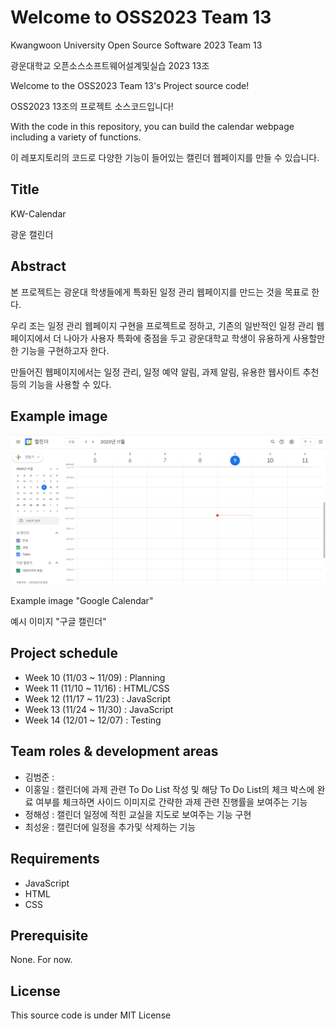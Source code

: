 # Welcome to OSS2023 Team 13

Kwangwoon University Open Source Software 2023 Team 13

광운대학교 오픈소스소프트웨어설계및실습 2023 13조

Welcome to the OSS2023 Team 13's Project source code!

OSS2023 13조의 프로젝트 소스코드입니다!

With the code in this repository, you can build the calendar webpage including a variety of functions.

이 레포지토리의 코드로 다양한 기능이 들어있는 캘린더 웹페이지를 만들 수 있습니다.

## Title

KW-Calendar

광운 캘린더

## Abstract

본 프로젝트는 광운대 학생들에게 특화된 일정 관리 웹페이지를 만드는 것을 목표로 한다. 

우리 조는 일정 관리 웹페이지 구현을 프로젝트로 정하고, 기존의 일반적인 일정 관리 웹페이지에서 더 나아가 사용자 특화에 중점을 두고
광운대학교 학생이 유용하게 사용할만한 기능을 구현하고자 한다.

만들어진 웹페이지에서는 일정 관리, 일정 예약 알림, 과제 알림, 유용한 웹사이트 추천 등의 기능을 사용할 수 있다.

## Example image

![calendar example image](/image/example_image.png)

Example image "Google Calendar"

예시 이미지 "구글 캘린더"
 
## Project schedule

- Week 10 (11/03 ~ 11/09) : Planning
- Week 11 (11/10 ~ 11/16) : HTML/CSS
- Week 12 (11/17 ~ 11/23) : JavaScript
- Week 13 (11/24 ~ 11/30) : JavaScript
- Week 14 (12/01 ~ 12/07) : Testing

## Team roles & development areas

- 김범준 : 
- 이홍일 : 캘린더에 과제 관련 To Do List 작성 및 해당 To Do List의 체크 박스에 완료 여부를 체크하면 사이드 이미지로 간략한 과제 관련 진행률을 보여주는 기능
- 정해성 : 캘린더 일정에 적힌 교실을 지도로 보여주는 기능 구현
- 최성윤 : 캘린더에 일정을 추가및 삭제하는 기능

## Requirements

- JavaScript
- HTML
- CSS

## Prerequisite

None. For now.

## License
This source code is under MIT License
